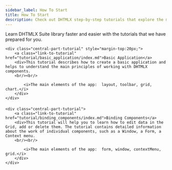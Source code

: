 ```yaml
---
sidebar_label: How To Start 
title: How To Start 
description: Check out DHTMLX step-by-step tutorials that explore the most essential concepts of the DHTMLX library on the basis of realistic examples and illustrative demos.
---          
```



Learn DHTMLX Suite library faster and easier with the tutorials that we have prepared for you. 

<div class="item-tutorial">

   	<div class="central-part-tutorial" style="margin-top:20px;">
    	<a class="link-to-tutorial" href="tutorial/basic_application/index.md">Basic Application</a>
        <div>This tutorial describes how to create a basic application and helps to understand the main principles of working with DHTMLX components.	
        <br/><br/>
            
            <i>The main elements of the app:  layout, toolbar, grid, chart.</i>
        </div>
    </div>
</div>

<div class="item-tutorial" style="margin-top:20px;">

   	<div class="central-part-tutorial">
    	<a class="link-to-tutorial" href="tutorial/binding_components/index.md">Binding Components</a>
        <div>This tutorial will help you to learn how to edit data in the Grid, add or delete them. The tutorial contains detailed information about the work of individual components, such as a Window, a Form, a Context menu.
        <br/><br/>
            
            <i>The main elements of the app:  form, window, contextMenu, grid.</i>
        </div>
    </div>
</div>




